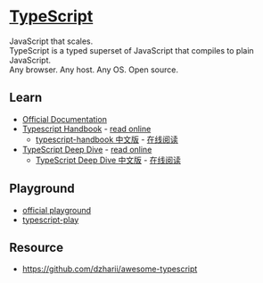 # [TypeScript](https://www.typescriptlang.org/)
JavaScript that scales.  
TypeScript is a typed superset of JavaScript that compiles to plain JavaScript.  
Any browser. Any host. Any OS. Open source.  

## Learn
- [Official Documentation](https://www.typescriptlang.org/docs/home.html)
- [Typescript Handbook](https://github.com/Microsoft/TypeScript-Handbook) - [read online](https://www.typescriptlang.org/docs/handbook/basic-types.html)
  - [typescript-handbook 中文版](https://github.com/zhongsp/TypeScript) - [在线阅读](https://zhongsp.gitbook.io/typescript-handbook/)
- [TypeScript Deep Dive](https://github.com/basarat/typescript-book/) - [read online](https://basarat.gitbooks.io/typescript/content/docs/getting-started.html)
  - [TypeScript Deep Dive 中文版](https://jkchao.github.io/typescript-book-chinese/) - [在线阅读](https://jkchao.github.io/typescript-book-chinese/)

## Playground
- [official playground](https://www.typescriptlang.org/play/index.html)
- [typescript-play](https://typescript-play.js.org)


## Resource
- https://github.com/dzharii/awesome-typescript



